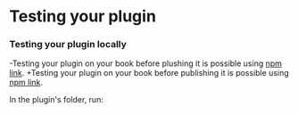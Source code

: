  # Testing your plugin
  
  ### Testing your plugin locally
  
 -Testing your plugin on your book before plushing it is possible using [npm link](https://docs.npmjs.com/cli/link).
 +Testing your plugin on your book before publishing it is possible using [npm link](https://docs.npmjs.com/cli/link).
  
  In the plugin's folder, run:
